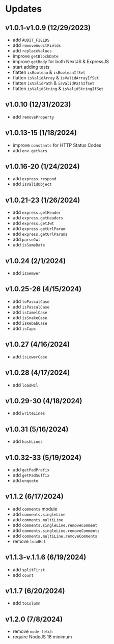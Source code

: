 # Updates

## v1.0.1-v1.0.9 (12/29/2023)  

* add `AUDIT_FIELDS`
* add `removeAuditFields`
* add `replaceValues`
* improve `getBlockDate`
* improve `getBody` for both NextJS & ExpressJS
* start adding tests
* flatten `isBoolean` & `isBooleanIfSet`
* flatten `isValidArray` & `isValidArrayIfSet`
* flatten `isValidPath` & `isValidPathIfSet`
* flatten `isValidString` & `isValidStringIfSet`

## v1.0.10 (12/31/2023)  

* add `removeProperty`  

## v1.0.13-15 (1/18/2024)  

* improve `constants` for HTTP Status Codes
* add `env.getVars`

## v1.0.16-20 (1/24/2024)  

* add `express.respond`
* add `isValidObject`

## v1.0.21-23 (1/26/2024)  

* add `express.getHeader`
* add `express.getHeaders`
* add `express.getJwt`
* add `express.getUrlParam`
* add `express.getUrlParams`
* add `parseJwt`
* add `isSameDate`

## v1.0.24 (2/1/2024)  

* add `isSemver`

## v1.0.25-26 (4/15/2024)  

* add `toPascalCase`  
* add `isPascalCase`  
* add `isCamelCase`  
* add `isSnakeCase`  
* add `isKebabCase`  
* add `isCaps`

## v1.0.27 (4/16/2024)  

* add `isLowerCase`  

## v1.0.28 (4/17/2024)  

* add `loadHcl`  

## v1.0.29-30 (4/18/2024)  

* add `writeLines`  

## v1.0.31 (5/16/2024)  

* add `hashLines`  

## v1.0.32-33 (5/19/2024)  

* add `getPadPrefix`  
* add `getPadSuffix`
* add `unquote`

## v1.1.2 (6/17/2024)  

* add `comments` module
* add `comments.singleLine`
* add `comments.multiLine`
* add `comments.singleLine.removeComment`
* add `comments.singleLine.removeComments`
* add `comments.multiLine.removeComments`
* remove `loadHcl`

## v1.1.3-v.1.1.6 (6/19/2024)  

* add `splitFirst`
* add `count`

## v1.1.7 (6/20/2024)

* add `toColumn`

## v1.2.0 (7/8/2024)  

* remove `node-fetch`
* require NodeJS 18 minimum
